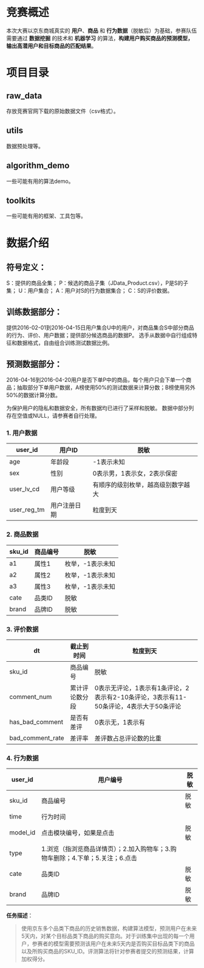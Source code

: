 # 竞赛概述
本次大赛以京东商城真实的 **用户**、**商品** 和 **行为数据**（脱敏后）为基础，参赛队伍需要通过 **数据挖掘** 的技术和 **机器学习** 的算法，**构建用户购买商品的预测模型，输出高潜用户和目标商品的匹配结果**。

# 项目目录
## raw_data
存放竞赛官网下载的原始数据文件（csv格式）。

## utils
数据预处理等。

## algorithm_demo
一些可能有用的算法demo。

## toolkits
一些可能有用的框架、工具包等。

# 数据介绍
## 符号定义：
S：提供的商品全集；
P：候选的商品子集（JData_Product.csv），P是S的子集；
U：用户集合；
A：用户对S的行为数据集合；
C：S的评价数据。

## 训练数据部分：
提供2016-02-01到2016-04-15日用户集合U中的用户，对商品集合S中部分商品的行为、评价、用户数据；提供部分候选商品的数据P。
选手从数据中自行组成特征和数据格式，自由组合训练测试数据比例。

## 预测数据部分：
2016-04-16到2016-04-20用户是否下单P中的商品，每个用户只会下单一个商品；抽取部分下单用户数据，A榜使用50%的测试数据来计算分数；B榜使用另外50%的数据计算分数。

为保护用户的隐私和数据安全，所有数据均已进行了采样和脱敏。
数据中部分列存在空值或NULL，请参赛者自行处理。

### 1. 用户数据


 |user_id|	 用户ID	 |脱敏|
 |----|----|---|
 |age	| 年龄段	| -1表示未知|
 |sex	| 性别	| 0表示男，1表示女，2表示保密|
 |user_lv_cd	 |用户等级	 |有顺序的级别枚举，越高级别数字越大|
 |user_reg_tm|	 用户注册日期	| 粒度到天|
### 2. 商品数据

|sku_id	| 商品编号	| 脱敏|
|---|---|---|
| a1	 |属性1	 |枚举，-1表示未知|
| a2	 |属性2	 |枚举，-1表示未知|
|a3	 |属性3	| 枚举，-1表示未知|
| cate	| 品类ID	| 脱敏|
| brand	 |品牌ID	| 脱敏|

### 3. 评价数据

| dt|	 截止到时间	| 粒度到天|
|---|---|---|
 |sku_id	 |商品编号	| 脱敏|
 |comment_num	| 累计评论数分段	| 0表示无评论，1表示有1条评论，2表示有2-10条评论，3表示有11-50条评论，4表示大于50条评论|
 |has_bad_comment	 |是否有差评|	 0表示无，1表示有|
 |bad_comment_rate	| 差评率	| 差评数占总评论数的比重|


### 4. 行为数据

|user_id	 |用户编号	 |脱敏|
|---|---|---|
|sku_id	| 商品编号	| 脱敏|
|time	| 行为时间	 |
|model_id	 |点击模块编号，如果是点击|	 脱敏
|type	| 1.浏览（指浏览商品详情页）；2.加入购物车；3.购物车删除；4.下单；5.关注；6.点击|
 |cate	| 品类ID|	 脱敏|
|brand|	 品牌ID|	 脱敏|

**任务描述**：

>使用京东多个品类下商品的历史销售数据，构建算法模型，预测用户在未来5天内，对某个目标品类下商品的购买意向。对于训练集中出现的每一个用户，参赛者的模型需要预测该用户在未来5天内是否购买目标品类下的商品以及所购买商品的SKU_ID。评测算法将针对参赛者提交的预测结果，计算加权得分。
